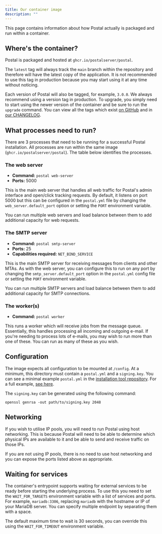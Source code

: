 ```yaml
---
title: Our container image
description: ""
---
```


This page contains information about how Postal actually is packaged and run within a container.

## Where's the container?

Postal is packaged and hosted at `ghcr.io/postalserver/postal`.

The `latest` tag will always track the `main` branch within the repository and therefore will have the latest copy of the application. It is not recommended to use this tag in production because you may start using it at any time without noticing.

Each version of Postal will also be tagged, for example, `3.0.0`. We always recommend using a version tag in production. To upgrade, you simply need to start using the newer version of the container and be sure to run the `upgrade` command. You can view all the tags which exist [on GitHub](https://github.com/postalserver/postal/pkgs/container/postal) and in [our CHANGELOG](https://github.com/postalserver/postal/blob/main/CHANGELOG.md).

## What processes need to run?

There are 3 processes that need to be running for a successful Postal installation. All processes are run within the same image (`ghcr.io/postalserver/postal`). The table below identifies the processes.

### The web server

- **Command:** `postal web-server`
- **Ports:** 5000

This is the main web server that handles all web traffic for Postal's admin interface and open/click tracking requests. By default, it listens on port 5000 but this can be configured in the `postal.yml` file by changing the `web_server.default_port` option or setting the `PORT` environment variable.

You can run multiple web servers and load balance between them to add additional capacity for web requests.

### The SMTP server

- **Command:** `postal smtp-server`
- **Ports:** 25
- **Capabilities required:** `NET_BIND_SERVICE`

This is the main SMTP server for receiving messages from clients and other MTAs. As with the web server, you can configure this to run on any port by changing the `smtp_server.default_port` option in the `postal.yml` config file or setting the `PORT` environment variable.

You can run multiple SMTP servers and load balance between them to add additional capacity for SMTP connections.

### The worker(s)

- **Command:** `postal worker`

This runs a worker which will receive jobs from the message queue. Essentially, this handles processing all incoming and outgoing e-mail. If you're needing to process lots of e-mails, you may wish to run more than one of these. You can run as many of these as you wish.

## Configuration

The image expects all configuration to be mounted at `/config`. At a minimum, this directory must contain a `postal.yml` and a `signing.key`. You can see a minimal example `postal.yml` in the [installation tool repository](https://github.com/postalserver/install/blob/main/examples/postal.v3.yml). For a full example, [see here](https://github.com/postalserver/postal/blob/main/doc/config/yaml.yml).

The `signing.key` can be generated using the following command:

```
openssl genrsa -out path/to/signing.key 2048
```

## Networking

If you wish to utilise IP pools, you will need to run Postal using host networking. This is because Postal will need to be able to determine which physical IPs are available to it and be able to send and receive traffic on those IPs.

If you are not using IP pools, there is no need to use host networking and you can expose the ports listed above as appropriate.

## Waiting for services

The container's entrypoint supports waiting for external services to be ready before starting the underlying process. To use this you need to set the `WAIT_FOR_TARGETS` environment variable with a list of services and ports. For example, `mariadb:3306`, replacing `mariadb` with the hostname or IP of your MariaDB server. You can specify multiple endpoint by separating them with a space.

The default maximum time to wait is 30 seconds, you can override this using the `WAIT_FOR_TIMEOUT` environment variable.

